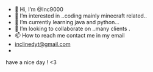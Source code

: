 - 👋 Hi, I’m @Inc9000
- 👀 I’m interested in ..coding mainly minecraft related..
- 🌱 I’m currently learning java and python...
- 💞️ I’m looking to collaborate on ..many clients .
- 📫 How to reach me contact me in my email
- inclinedyt@gmail.com
- 


<!---
Inc9000/Inc9000 is a ✨ special ✨ repository because its `README.md` (this file) appears on your GitHub profile.
You can click the Preview link to take a look at your changes.
--->
have a nice day ! <3

